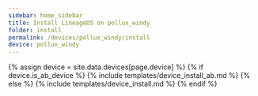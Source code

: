 ```yaml
---
sidebar: home_sidebar
title: Install LineageOS on pollux_windy
folder: install
permalink: /devices/pollux_windy/install
device: pollux_windy
---
```

{% assign device = site.data.devices[page.device] %}
{% if device.is_ab_device %}
{% include templates/device_install_ab.md %}
{% else %}
{% include templates/device_install.md %}
{% endif %}
